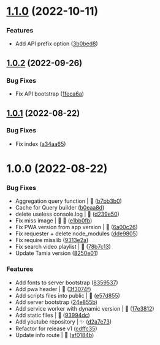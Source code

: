 # [1.1.0](https://github.com/kevinbalicot/beelab-toolbox/compare/v1.0.2...v1.1.0) (2022-10-11)


### Features

* Add API prefix option ([3b0bed8](https://github.com/kevinbalicot/beelab-toolbox/commit/3b0bed86c9d2ee0a7b3f16c10857ae570f8b4eb0))

## [1.0.2](https://github.com/kevinbalicot/beelab-toolbox/compare/v1.0.1...v1.0.2) (2022-09-26)


### Bug Fixes

* Fix API bootstrap ([1feca6a](https://github.com/kevinbalicot/beelab-toolbox/commit/1feca6aac3b173853fa668965d0703e084fffd0e))

## [1.0.1](https://github.com/kevinbalicot/beelab-toolbox/compare/v1.0.0...v1.0.1) (2022-08-22)


### Bug Fixes

* Fix index ([a34aa65](https://github.com/kevinbalicot/beelab-toolbox/commit/a34aa65c109a814c7d03cf0397d55b4af739bc40))

# 1.0.0 (2022-08-22)


### Bug Fixes

* Aggregation query function | :bug: ([b7bb3b0](https://github.com/kevinbalicot/beelab-toolbox/commit/b7bb3b0a9ec6c53965959b6eceb49961c25b6e76))
* Cache for Query builder ([b0eaa8d](https://github.com/kevinbalicot/beelab-toolbox/commit/b0eaa8db4a6ddc1b8024ff30b117413334263969))
* delete useless console.log | :bug: ([d239e50](https://github.com/kevinbalicot/beelab-toolbox/commit/d239e50bdd1f3df2b9767ea72b070eb7d4ffdd65))
* Fix miss image | :bug: :art: ([e1bb0fb](https://github.com/kevinbalicot/beelab-toolbox/commit/e1bb0fbc3e5a58ea0871abb07fe84aaa5c958c8f))
* Fix PWA version from app version | :bug: ([6a00c26](https://github.com/kevinbalicot/beelab-toolbox/commit/6a00c266600152924764a5547457b6697541f78c))
* Fix requester + delete node_modules ([dde9805](https://github.com/kevinbalicot/beelab-toolbox/commit/dde98058617e78ba6fad22566df93151d4185e6c))
* Fix require misslib ([9313e2a](https://github.com/kevinbalicot/beelab-toolbox/commit/9313e2a699b7645a5d0e58356a7e0ef5677915ee))
* Fix search video playlist | :bug: ([78b7c13](https://github.com/kevinbalicot/beelab-toolbox/commit/78b7c13c2b0ad5c103763b02f4b2e1d4acd9a5d5))
* Update Tamia version ([8250e01](https://github.com/kevinbalicot/beelab-toolbox/commit/8250e018dab8a7619194a0d094012b20620bc955))


### Features

* Add fonts to server bootstrap ([8359537](https://github.com/kevinbalicot/beelab-toolbox/commit/8359537914c1f63227db00221c2ba83d5af5e8a3))
* Add pwa header | :wrench: ([3f3074f](https://github.com/kevinbalicot/beelab-toolbox/commit/3f3074f3574278601ac420018104a897a167ec7d))
* Add scripts files into public | :wrench: ([e57d855](https://github.com/kevinbalicot/beelab-toolbox/commit/e57d8550ab37207ca36ad3787484f8b7d3d96561))
* Add server bootstrap ([24e855b](https://github.com/kevinbalicot/beelab-toolbox/commit/24e855be68bc1abe0a08a4bdf732a152a9ad564c))
* Add service worker with dynamic version | :wrench: ([17e3812](https://github.com/kevinbalicot/beelab-toolbox/commit/17e3812d7d2ff628baeba3728bebc06ace4e50bd))
* Add static files | :wrench: ([93994dc](https://github.com/kevinbalicot/beelab-toolbox/commit/93994dc7a7603ab5b26529d84f7691d7b8490259))
* Add youtube repository | :sparkles: ([d2a7e73](https://github.com/kevinbalicot/beelab-toolbox/commit/d2a7e73a08da2d6c5e50c89a25a74bd70625476a))
* Refactor for release v1 ([cdffc35](https://github.com/kevinbalicot/beelab-toolbox/commit/cdffc356d46e064e7e86c5aa23caf084ff2e7644))
* Update info route | :wrench: ([af0184b](https://github.com/kevinbalicot/beelab-toolbox/commit/af0184bf0fd3a522c164fad4486f74d1dd860095))
